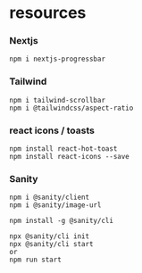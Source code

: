 # resources

### Nextjs
```
npm i nextjs-progressbar
```

### Tailwind
```
npm i tailwind-scrollbar
npm i @tailwindcss/aspect-ratio
```

### react icons / toasts
```
npm install react-hot-toast
npm install react-icons --save
```

### Sanity
```
npm i @sanity/client
npm i @sanity/image-url

npm install -g @sanity/cli

npx @sanity/cli init
npx @sanity/cli start
or 
npm run start

```
